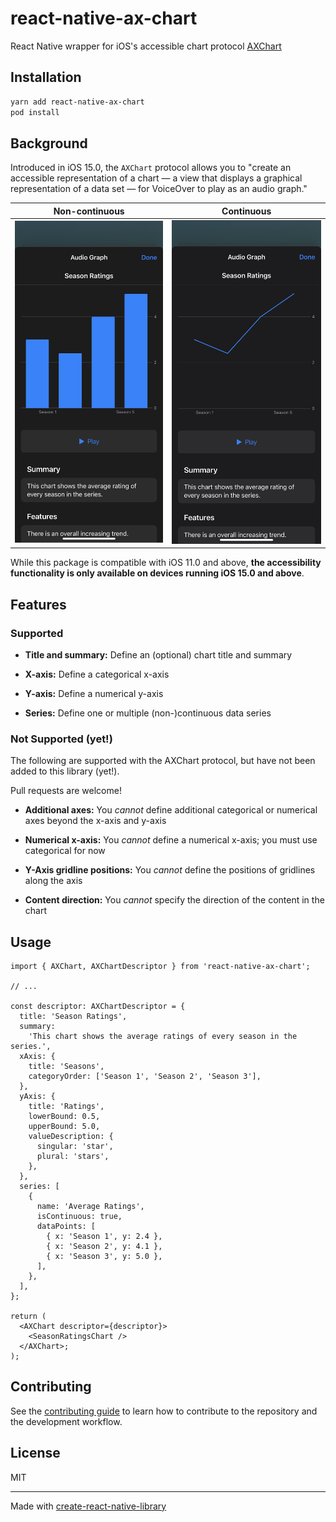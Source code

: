 # react-native-ax-chart

React Native wrapper for iOS's accessible chart protocol [AXChart](https://developer.apple.com/documentation/accessibility/axchart)

## Installation

```sh
yarn add react-native-ax-chart
pod install
```

## Background

Introduced in iOS 15.0, the `AXChart` protocol allows you to "create an accessible representation of a chart — a view that displays a graphical representation of a data set — for VoiceOver to play as an audio graph."

| Non-continuous                                                                | Continuous                                                                           |
| ----------------------------------------------------------------------------- | ------------------------------------------------------------------------------------ |
| ![The chart details modal of a non-continuous chart.](./docs/audio-graph.PNG) | ![The chart details modal of a continuous chart](./docs/audio-graph-continuous.jpeg) |

While this package is compatible with iOS 11.0 and above, **the accessibility functionality is only available on devices running iOS 15.0 and above**.

## Features

### Supported

- **Title and summary:** Define an (optional) chart title and summary

- **X-axis:** Define a categorical x-axis

- **Y-axis:** Define a numerical y-axis

- **Series:** Define one or multiple (non-)continuous data series

### Not Supported (yet!)

The following are supported with the AXChart protocol, but have not been added to this library (yet!).

Pull requests are welcome!

- **Additional axes:** You _cannot_ define additional categorical or numerical axes beyond the x-axis and y-axis

- **Numerical x-axis:** You _cannot_ define a numerical x-axis; you must use categorical for now

- **Y-Axis gridline positions:** You _cannot_ define the positions of gridlines along the axis

- **Content direction:** You _cannot_ specify the direction of the content in the chart

## Usage

```tsx
import { AXChart, AXChartDescriptor } from 'react-native-ax-chart';

// ...

const descriptor: AXChartDescriptor = {
  title: 'Season Ratings',
  summary:
    'This chart shows the average ratings of every season in the series.',
  xAxis: {
    title: 'Seasons',
    categoryOrder: ['Season 1', 'Season 2', 'Season 3'],
  },
  yAxis: {
    title: 'Ratings',
    lowerBound: 0.5,
    upperBound: 5.0,
    valueDescription: {
      singular: 'star',
      plural: 'stars',
    },
  },
  series: [
    {
      name: 'Average Ratings',
      isContinuous: true,
      dataPoints: [
        { x: 'Season 1', y: 2.4 },
        { x: 'Season 2', y: 4.1 },
        { x: 'Season 3', y: 5.0 },
      ],
    },
  ],
};

return (
  <AXChart descriptor={descriptor}>
    <SeasonRatingsChart />
  </AXChart>;
);
```

## Contributing

See the [contributing guide](CONTRIBUTING.md) to learn how to contribute to the repository and the development workflow.

## License

MIT

---

Made with [create-react-native-library](https://github.com/callstack/react-native-builder-bob)
